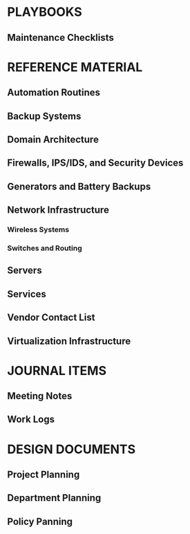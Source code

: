 # PLAYBOOKS
## Maintenance Checklists

# REFERENCE MATERIAL
## Automation Routines
## Backup Systems
## Domain Architecture
## Firewalls, IPS/IDS, and Security Devices
## Generators and Battery Backups
## Network Infrastructure
### Wireless Systems
### Switches and Routing
## Servers
## Services
## Vendor Contact List
## Virtualization Infrastructure



# JOURNAL ITEMS
## Meeting Notes
## Work Logs

# DESIGN DOCUMENTS
## Project Planning
## Department Planning
## Policy Panning